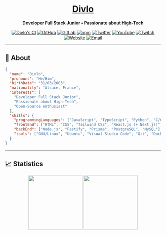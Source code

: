 <h1 align="center"><a href="https://divlo.fr/">Divlo</a></h1>

<p align="center">
  <strong>Developer Full Stack Junior • Passionate about High-Tech</strong>
</p>

<p align="center">
  <a href="https://github.com/Divlo/Divlo/actions/workflows/Divlo.yml"><img src="https://github.com/Divlo/Divlo/actions/workflows/Divlo.yml/badge.svg?branch=master" alt="Divlo's CI" /></a>
  <a href="https://github.com/Divlo"><img alt="GitHub" src="https://img.shields.io/badge/-GitHub-5A5A5A?style=flat&labelColor=5A5A5A&logo=github&logoColor=white"/></a>
  <a href="https://gitlab.com/Divlo"><img alt="GitLab" src="https://img.shields.io/badge/-GitLab-303030?style=flat&labelColor=303030&logo=gitlab&logoColor=white"/></a>
  <a href="https://www.npmjs.com/~divlo"><img alt="npm" src="https://img.shields.io/badge/-npm-c4302b?style=flat&labelColor=c4302b&logo=npm&logoColor=white"/></a>
  <a href="https://twitter.com/Divlo_FR"><img alt="Twitter" src="https://img.shields.io/badge/-Twitter-1ca0f1?style=flat&labelColor=1ca0f1&logo=twitter&logoColor=white"/></a>
  <a href="https://www.youtube.com/channel/UCfEKQzI3c8vmZOrsTOi5spA"><img alt="YouTube" src="https://img.shields.io/badge/-YouTube-c4302b?style=flat&labelColor=c4302b&logo=youtube&logoColor=white"/></a>
  <a href="https://www.twitch.tv/divlo"><img alt="Twitch" src="https://img.shields.io/badge/-Twitch-9147FF?style=flat&labelColor=9147FF&logo=twitch&logoColor=white"/></a>
  <a href="https://www.divlo.fr"><img alt="Website" src="https://img.shields.io/badge/-Website-181818?style=flat&labelColor=181818&logo=Google-Chrome&logoColor=white"/></a>
  <a href="mailto:contact@divlo.fr"><img alt="Email" src="https://img.shields.io/badge/-contact@divlo.fr-2F7EBE?style=flat&labelColor=2F7EBE&logo=minutemailer&logoColor=white"/></a>
</p>

<hr />

## 📜 About

```json
{
  "name": "Divlo",
  "pronouns": "He/Him",
  "birthDate": "31/03/2003",
  "nationality": "Alsace, France",
  "interests": [
    "Developer Full Stack Junior",
    "Passionate about High-Tech",
    "Open-Source enthusiast"
  ],
  "skills": {
    "programmingLanguages": ["JavaScript", "TypeScript", "Python", "C/C++"],
    "frontEnd": ["HTML", "CSS", "Tailwind CSS", "React.js (+ Next.js)"],
    "backEnd": ["Node.js", "Fastify", "Prisma", "PostgreSQL", "MySQL"],
    "tools": ["GNU/Linux", "Ubuntu", "Visual Studio Code", "Git", "Docker"]
  }
}
```

<hr />

## 📈 Statistics

<p align=center>
  <img height=175 align="center" src="https://github-readme-stats.vercel.app/api?username=Divlo&show_icons=true&theme=dark" />
  <img height=175 align="center" src="https://github-readme-stats.vercel.app/api/top-langs/?username=Divlo&hide=html,css,javascript&langs_count=8&layout=compact&theme=dark" />
</p>

